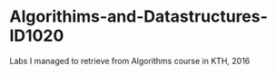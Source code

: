 # Algorithims-and-Datastructures-ID1020
Labs I managed to retrieve from Algorithms course in KTH, 2016
